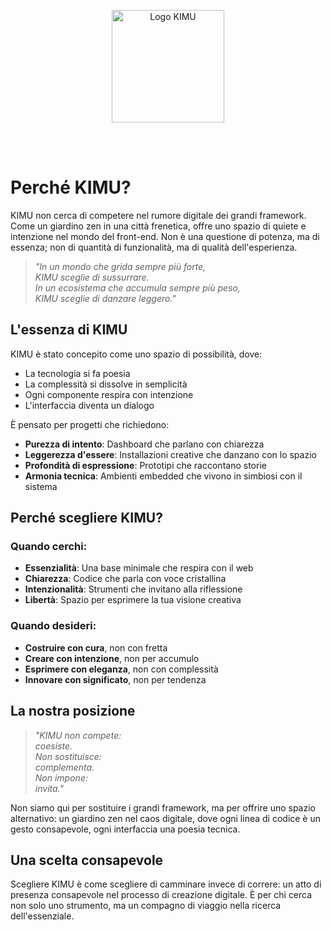 <p align="center">
  <img src="/images/logo_kimu.png" alt="Logo KIMU" width="180" />
</p>
<br>
<br>

# Perché KIMU?

KIMU non cerca di competere nel rumore digitale dei grandi framework. Come un giardino zen in una città frenetica, offre uno spazio di quiete e intenzione nel mondo del front-end. Non è una questione di potenza, ma di essenza; non di quantità di funzionalità, ma di qualità dell'esperienza.

> _"In un mondo che grida sempre più forte,_  
> _KIMU sceglie di sussurrare._  
> _In un ecosistema che accumula sempre più peso,_  
> _KIMU sceglie di danzare leggero."_
  
## L'essenza di KIMU

KIMU è stato concepito come uno spazio di possibilità, dove:
- La tecnologia si fa poesia
- La complessità si dissolve in semplicità
- Ogni componente respira con intenzione
- L'interfaccia diventa un dialogo

È pensato per progetti che richiedono:
- **Purezza di intento**: Dashboard che parlano con chiarezza
- **Leggerezza d'essere**: Installazioni creative che danzano con lo spazio
- **Profondità di espressione**: Prototipi che raccontano storie
- **Armonia tecnica**: Ambienti embedded che vivono in simbiosi con il sistema

## Perché scegliere KIMU?

### Quando cerchi:
- **Essenzialità**: Una base minimale che respira con il web
- **Chiarezza**: Codice che parla con voce cristallina
- **Intenzionalità**: Strumenti che invitano alla riflessione
- **Libertà**: Spazio per esprimere la tua visione creativa

### Quando desideri:
- **Costruire con cura**, non con fretta
- **Creare con intenzione**, non per accumulo
- **Esprimere con eleganza**, non con complessità
- **Innovare con significato**, non per tendenza

## La nostra posizione

> _"KIMU non compete:_  
> _coesiste._  
> _Non sostituisce:_  
> _complementa._  
> _Non impone:_  
> _invita."_
  
Non siamo qui per sostituire i grandi framework, ma per offrire uno spazio alternativo: un giardino zen nel caos digitale, dove ogni linea di codice è un gesto consapevole, ogni interfaccia una poesia tecnica.

## Una scelta consapevole

Scegliere KIMU è come scegliere di camminare invece di correre: un atto di presenza consapevole nel processo di creazione digitale. È per chi cerca non solo uno strumento, ma un compagno di viaggio nella ricerca dell'essenziale.
